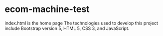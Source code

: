 # ecom-machine-test


index.html is the home page
The technologies used to develop this project include Bootstrap version 5, HTML 5, CSS 3, and JavaScript.
